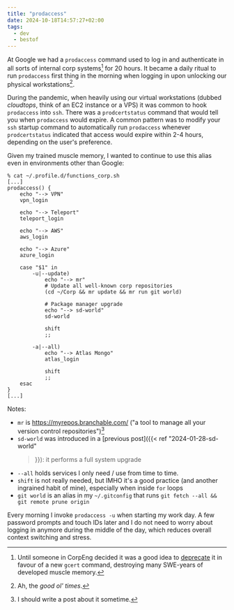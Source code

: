```yaml
---
title: "prodaccess"
date: 2024-10-18T14:57:27+02:00
tags:
  - dev
  - bestof
---
```


At Google we had a `prodaccess` command used to log in and authenticate in all
sorts of internal corp systems[^1] for 20 hours. It became a daily ritual to run
`prodaccess` first thing in the morning when logging in upon unlocking our
physical workstations[^2].

During the pandemic, when heavily using our virtual workstations (dubbed
_cloudtops_, think of an EC2 instance or a VPS) it was common to hook
`prodaccess` into `ssh`. There was a `prodcertstatus` command that would tell
you when `prodaccess` would expire. A common pattern was to modify your `ssh`
startup command to automatically run `prodaccess` whenever `prodcertstatus`
indicated that access would expire within 2-4 hours, depending on the user's
preference.

Given my trained muscle memory, I wanted to continue to use this alias even in
environments other than Google:


```shell
% cat ~/.profile.d/functions_corp.sh
[...]
prodaccess() {
	echo "--> VPN"
	vpn_login

	echo "--> Teleport"
	teleport_login

	echo "--> AWS"
	aws_login

    echo "--> Azure"
    azure_login

	case "$1" in
		-u|--update)
			echo "--> mr"
			# Update all well-known corp repositories
			(cd ~/Corp && mr update && mr run git world)

			# Package manager upgrade
			echo "--> sd-world"
			sd-world

			shift
			;;

		-a|--all)
			echo "--> Atlas Mongo"
			atlas_login

			shift
			;;
	esac
}
[...]
```

Notes:

- `mr` is https://myrepos.branchable.com/ ("a tool to manage all your version
  control repositories")[^3]
- `sd-world` was introduced in a [previous post]({{< ref "2024-01-28-sd-world"
  >}}): it performs a full system upgrade
- `--all` holds services I only need / use from time to time.
- `shift` is not really needed, but IMHO it's a good practice (and another
  ingrained habit of mine), especially when inside `for` loops
- `git world` is an alias in my `~/.gitconfig` that runs `git fetch --all && git remote prune origin`

Every morning I invoke `prodaccess -u` when starting my work day. A few password
prompts and touch IDs later and I do not need to worry about logging in anymore
during the middle of the day, which reduces overall context switching and
stress.

[^1]: Until someone in CorpEng decided it was a good idea to
    [deprecate](https://killedbygoogle.com/) it in favour of a new `gcert`
    command, destroying many SWE-years of developed muscle memory.

[^2]: Ah, the _good ol' times_.

[^3]: I should write a post about it sometime.
